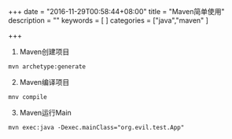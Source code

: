 +++
date = "2016-11-29T00:58:44+08:00"
title = "Maven简单使用"
description = ""
keywords = [
]
categories = ["java","maven"
]

+++

1. Maven创建项目

```
mvn archetype:generate
```

2. Maven编译项目

```
mnv compile
``` 

3. Maven运行Main

```
mvn exec:java -Dexec.mainClass="org.evil.test.App"
```

